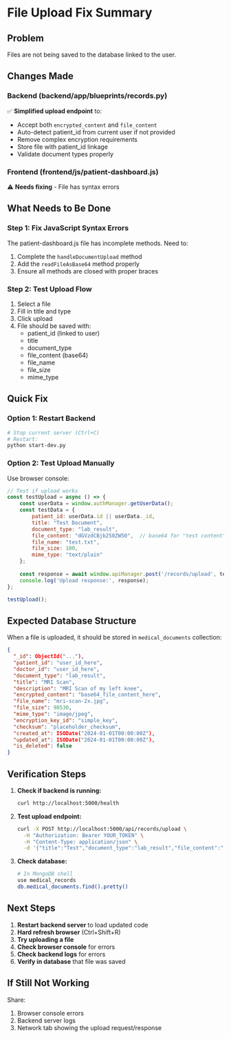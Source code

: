 # File Upload Fix Summary

## Problem
Files are not being saved to the database linked to the user.

## Changes Made

### Backend (backend/app/blueprints/records.py)
✅ **Simplified upload endpoint** to:
- Accept both `encrypted_content` and `file_content`
- Auto-detect patient_id from current user if not provided
- Remove complex encryption requirements
- Store file with patient_id linkage
- Validate document types properly

### Frontend (frontend/js/patient-dashboard.js)
⚠️ **Needs fixing** - File has syntax errors

## What Needs to Be Done

### Step 1: Fix JavaScript Syntax Errors
The patient-dashboard.js file has incomplete methods. Need to:
1. Complete the `handleDocumentUpload` method
2. Add the `readFileAsBase64` method properly
3. Ensure all methods are closed with proper braces

### Step 2: Test Upload Flow
1. Select a file
2. Fill in title and type
3. Click upload
4. File should be saved with:
   - patient_id (linked to user)
   - title
   - document_type
   - file_content (base64)
   - file_name
   - file_size
   - mime_type

## Quick Fix

### Option 1: Restart Backend
```bash
# Stop current server (Ctrl+C)
# Restart:
python start-dev.py
```

### Option 2: Test Upload Manually
Use browser console:
```javascript
// Test if upload works
const testUpload = async () => {
    const userData = window.authManager.getUserData();
    const testData = {
        patient_id: userData.id || userData._id,
        title: "Test Document",
        document_type: "lab_result",
        file_content: "dGVzdCBjb250ZW50",  // base64 for "test content"
        file_name: "test.txt",
        file_size: 100,
        mime_type: "text/plain"
    };
    
    const response = await window.apiManager.post('/records/upload', testData);
    console.log('Upload response:', response);
};

testUpload();
```

## Expected Database Structure

When a file is uploaded, it should be stored in `medical_documents` collection:

```json
{
  "_id": ObjectId("..."),
  "patient_id": "user_id_here",
  "doctor_id": "user_id_here",
  "document_type": "lab_result",
  "title": "MRI Scan",
  "description": "MRI Scan of my left knee",
  "encrypted_content": "base64_file_content_here",
  "file_name": "mri-scan-2x.jpg",
  "file_size": 98530,
  "mime_type": "image/jpeg",
  "encryption_key_id": "simple_key",
  "checksum": "placeholder_checksum",
  "created_at": ISODate("2024-01-01T00:00:00Z"),
  "updated_at": ISODate("2024-01-01T00:00:00Z"),
  "is_deleted": false
}
```

## Verification Steps

1. **Check if backend is running:**
   ```bash
   curl http://localhost:5000/health
   ```

2. **Test upload endpoint:**
   ```bash
   curl -X POST http://localhost:5000/api/records/upload \
     -H "Authorization: Bearer YOUR_TOKEN" \
     -H "Content-Type: application/json" \
     -d '{"title":"Test","document_type":"lab_result","file_content":"dGVzdA=="}'
   ```

3. **Check database:**
   ```bash
   # In MongoDB shell
   use medical_records
   db.medical_documents.find().pretty()
   ```

## Next Steps

1. **Restart backend server** to load updated code
2. **Hard refresh browser** (Ctrl+Shift+R)
3. **Try uploading a file**
4. **Check browser console** for errors
5. **Check backend logs** for errors
6. **Verify in database** that file was saved

## If Still Not Working

Share:
1. Browser console errors
2. Backend server logs
3. Network tab showing the upload request/response
